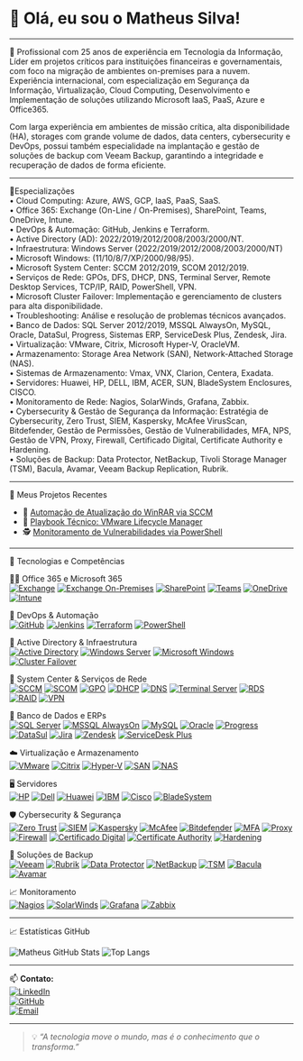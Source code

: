 # 👋 Olá, eu sou o Matheus Silva!
---
🎯 Profissional com 25 anos de experiência em Tecnologia da Informação, Líder em projetos críticos para instituições financeiras e governamentais, com foco na migração de ambientes on-premises para a nuvem. Experiência internacional, com especialização em Segurança da Informação, Virtualização, Cloud Computing, Desenvolvimento e Implementação de soluções utilizando Microsoft IaaS, PaaS, Azure e Office365.

Com larga experiência em ambientes de missão crítica, alta disponibilidade (HA), storages com grande volume de dados, data centers, cybersecurity e DevOps, possui também especialidade na implantação e gestão de soluções de backup com Veeam Backup, garantindo a integridade e recuperação de dados de forma eficiente.

---

🔧Especializações  
• Cloud Computing: Azure, AWS, GCP, IaaS, PaaS, SaaS.  
• Office 365: Exchange (On-Line / On-Premises), SharePoint, Teams, OneDrive, Intune.  
• DevOps & Automação: GitHub, Jenkins e Terraform.  
• Active Directory (AD): 2022/2019/2012/2008/2003/2000/NT.  
• Infraestrutura: Windows Server (2022/2019/2012/2008/2003/2000/NT)  
• Microsoft Windows: (11/10/8/7/XP/2000/98/95).  
• Microsoft System Center: SCCM 2012/2019, SCOM 2012/2019.  
• Serviços de Rede: GPOs, DFS, DHCP, DNS, Terminal Server, Remote Desktop Services, TCP/IP, RAID, PowerShell, VPN.  
• Microsoft Cluster Failover: Implementação e gerenciamento de clusters para alta disponibilidade.  
• Troubleshooting: Análise e resolução de problemas técnicos avançados.  
• Banco de Dados: SQL Server 2012/2019, MSSQL AlwaysOn, MySQL, Oracle, DataSul, Progress, Sistemas ERP, ServiceDesk
Plus, Zendesk, Jira.  
• Virtualização: VMware, Citrix, Microsoft Hyper-V, OracleVM.  
• Armazenamento: Storage Area Network (SAN), Network-Attached Storage (NAS).  
• Sistemas de Armazenamento: Vmax, VNX, Clarion, Centera, Exadata.  
• Servidores: Huawei, HP, DELL, IBM, ACER, SUN, BladeSystem Enclosures, CISCO.  
• Monitoramento de Rede: Nagios, SolarWinds, Grafana, Zabbix.  
• Cybersecurity & Gestão de Segurança da Informação: Estratégia de Cybersecurity, Zero Trust, SIEM, Kaspersky, McAfee VirusScan, Bitdefender, Gestão de Permissões, Gestão de Vulnerabilidades, MFA, NPS, Gestão de VPN, Proxy, Firewall, Certificado Digital, Certificate Authority e Hardening.  
• Soluções de Backup: Data Protector, NetBackup, Tivoli Storage Manager (TSM), Bacula, Avamar, Veeam Backup Replication, Rubrik.  
  
---

🚀 Meus Projetos Recentes

- 🔧 [Automação de Atualização do WinRAR via SCCM](https://github.com/masasilva/automacao-winrar-sccm)
- 📘 [Playbook Técnico: VMware Lifecycle Manager](https://github.com/masasilva/playbook-vmware-lifecycle)
- 🕵️ [Monitoramento de Vulnerabilidades via PowerShell](https://github.com/masasilva/monitoramento-vulnerabilidades)

---

🚀 Tecnologias e Competências

👨‍💻 Office 365 e Microsoft 365  
[![Exchange](https://img.shields.io/badge/-Exchange_Online-0078D4?style=flat&logo=microsoftoutlook&logoColor=white)]()
[![Exchange On-Premises](https://img.shields.io/badge/-Exchange_On--Premises-0078D4?style=flat&logo=microsoft&logoColor=white)]()
[![SharePoint](https://img.shields.io/badge/-SharePoint-0078D4?style=flat&logo=microsoft&logoColor=white)]()
[![Teams](https://img.shields.io/badge/-Microsoft_Teams-6264A7?style=flat&logo=microsoftteams&logoColor=white)]()
[![OneDrive](https://img.shields.io/badge/-OneDrive-0078D4?style=flat&logo=microsoftonedrive&logoColor=white)]()
[![Intune](https://img.shields.io/badge/-Intune-0078D4?style=flat&logo=microsoft&logoColor=white)]()

🚀 DevOps & Automação  
[![GitHub](https://img.shields.io/badge/-GitHub-181717?style=flat&logo=github&logoColor=white)]()
[![Jenkins](https://img.shields.io/badge/-Jenkins-D24939?style=flat&logo=jenkins&logoColor=white)]()
[![Terraform](https://img.shields.io/badge/-Terraform-7B42BC?style=flat&logo=terraform&logoColor=white)]()
[![PowerShell](https://img.shields.io/badge/-PowerShell-5391FE?style=flat&logo=powershell&logoColor=white)]()

🧱 Active Directory & Infraestrutura  
[![Active Directory](https://img.shields.io/badge/-Active_Directory-1E90FF?style=flat&logo=microsoft&logoColor=white)]()
[![Windows Server](https://img.shields.io/badge/-Windows_Server-0078D6?style=flat&logo=windows&logoColor=white)]()
[![Microsoft Windows](https://img.shields.io/badge/-Windows_95_to_11-00ADEF?style=flat&logo=windows&logoColor=white)]()
[![Cluster Failover](https://img.shields.io/badge/-Cluster_Failover-4682B4?style=flat)]()

🔧 System Center & Serviços de Rede  
[![SCCM](https://img.shields.io/badge/-SCCM-2C2C2C?style=flat&logo=microsoft&logoColor=white)]()
[![SCOM](https://img.shields.io/badge/-SCOM-2C2C2C?style=flat&logo=windows&logoColor=white)]()
[![GPO](https://img.shields.io/badge/-GPOs-333333?style=flat)]()
[![DHCP](https://img.shields.io/badge/-DHCP-696969?style=flat)]()
[![DNS](https://img.shields.io/badge/-DNS-4169E1?style=flat)]()
[![Terminal Server](https://img.shields.io/badge/-Terminal_Server-708090?style=flat)]()
[![RDS](https://img.shields.io/badge/-Remote_Desktop_Services-4B0082?style=flat)]()
[![RAID](https://img.shields.io/badge/-RAID-808080?style=flat)]()
[![VPN](https://img.shields.io/badge/-VPN-1E90FF?style=flat&logo=wireguard&logoColor=white)]()

🧩 Banco de Dados e ERPs  
[![SQL Server](https://img.shields.io/badge/-SQL_Server-CC2927?style=flat&logo=microsoftsqlserver&logoColor=white)]()
[![MSSQL AlwaysOn](https://img.shields.io/badge/-AlwaysOn-8B0000?style=flat)]()
[![MySQL](https://img.shields.io/badge/-MySQL-4479A1?style=flat&logo=mysql&logoColor=white)]()
[![Oracle](https://img.shields.io/badge/-Oracle-F80000?style=flat&logo=oracle&logoColor=white)]()
[![Progress](https://img.shields.io/badge/-Progress-005B9F?style=flat)]()
[![DataSul](https://img.shields.io/badge/-DataSul-1C1C1C?style=flat)]()
[![Jira](https://img.shields.io/badge/-Jira-0052CC?style=flat&logo=jira&logoColor=white)]()
[![Zendesk](https://img.shields.io/badge/-Zendesk-03363D?style=flat&logo=zendesk&logoColor=white)]()
[![ServiceDesk Plus](https://img.shields.io/badge/-ServiceDesk_Plus-F58025?style=flat)]()

☁️ Virtualização e Armazenamento  
[![VMware](https://img.shields.io/badge/-VMware-607078?style=flat&logo=vmware&logoColor=white)]()
[![Citrix](https://img.shields.io/badge/-Citrix-00A1E0?style=flat&logo=citrix&logoColor=white)]()
[![Hyper-V](https://img.shields.io/badge/-Hyper--V-0063B1?style=flat&logo=windows&logoColor=white)]()
[![SAN](https://img.shields.io/badge/-SAN-778899?style=flat)]()
[![NAS](https://img.shields.io/badge/-NAS-708090?style=flat)]()

🖥️ Servidores  
[![HP](https://img.shields.io/badge/-HP-0096D6?style=flat&logo=hp&logoColor=white)]()
[![Dell](https://img.shields.io/badge/-Dell-007DB8?style=flat&logo=dell&logoColor=white)]()
[![Huawei](https://img.shields.io/badge/-Huawei-FF0000?style=flat&logo=huawei&logoColor=white)]()
[![IBM](https://img.shields.io/badge/-IBM-054ADA?style=flat&logo=ibm&logoColor=white)]()
[![Cisco](https://img.shields.io/badge/-Cisco-1BA0D7?style=flat&logo=cisco&logoColor=white)]()
[![BladeSystem](https://img.shields.io/badge/-BladeSystem-696969?style=flat)]()

🛡️ Cybersecurity & Segurança  
[![Zero Trust](https://img.shields.io/badge/-Zero_Trust-8A2BE2?style=flat)]()
[![SIEM](https://img.shields.io/badge/-SIEM-191970?style=flat)]()
[![Kaspersky](https://img.shields.io/badge/-Kaspersky-006C54?style=flat)]()
[![McAfee](https://img.shields.io/badge/-McAfee-C8102E?style=flat)]()
[![Bitdefender](https://img.shields.io/badge/-Bitdefender-ED1C24?style=flat)]()
[![MFA](https://img.shields.io/badge/-MFA-5D3FD3?style=flat)]()
[![Proxy](https://img.shields.io/badge/-Proxy_Servers-3F51B5?style=flat)]()
[![Firewall](https://img.shields.io/badge/-Firewall-DC143C?style=flat)]()
[![Certificado Digital](https://img.shields.io/badge/-Certificados-228B22?style=flat)]()
[![Certificate Authority](https://img.shields.io/badge/-CA-32CD32?style=flat)]()
[![Hardening](https://img.shields.io/badge/-Hardening-556B2F?style=flat)]()

💾 Soluções de Backup  
[![Veeam](https://img.shields.io/badge/-Veeam_Backup-21A366?style=flat&logoColor=white)]()
[![Rubrik](https://img.shields.io/badge/-Rubrik-00ADEF?style=flat)]()
[![Data Protector](https://img.shields.io/badge/-Data_Protector-696969?style=flat)]()
[![NetBackup](https://img.shields.io/badge/-NetBackup-8B4513?style=flat)]()
[![TSM](https://img.shields.io/badge/-Tivoli_Storage_Manager-2F4F4F?style=flat)]()
[![Bacula](https://img.shields.io/badge/-Bacula-800000?style=flat)]()
[![Avamar](https://img.shields.io/badge/-Avamar-708090?style=flat)]()

📈 Monitoramento  
[![Nagios](https://img.shields.io/badge/-Nagios-000000?style=flat&logo=nagios&logoColor=white)]()
[![SolarWinds](https://img.shields.io/badge/-SolarWinds-F28C28?style=flat)]()
[![Grafana](https://img.shields.io/badge/-Grafana-F46800?style=flat&logo=grafana&logoColor=white)]()
[![Zabbix](https://img.shields.io/badge/-Zabbix-DC382D?style=flat&logo=zabbix&logoColor=white)]()

---

📈 Estatísticas GitHub

![Matheus GitHub Stats](https://github-readme-stats.vercel.app/api?username=masasilva&show_icons=true&theme=radical)
![Top Langs](https://github-readme-stats.vercel.app/api/top-langs/?username=masasilva&layout=compact&theme=radical)

---

📫 **Contato:**  
[![LinkedIn](https://img.shields.io/badge/LinkedIn-matheus--s--6a6b0734-indigo?style=flat-square&logo=linkedin)](https://www.linkedin.com/in/matheus-s-6a6b0734/)  
[![GitHub](https://img.shields.io/badge/GitHub-masasilva-indigo?style=flat-square&logo=github)](https://github.com/masasilva)  
[![Email](https://img.shields.io/badge/E--mail-mas.asilva@outlook.com-indigo?style=flat-square&logo=microsoftoutlook)](mailto:mas.asilva@outlook.com)  

---

> 💡 *“A tecnologia move o mundo, mas é o conhecimento que o transforma.”*



